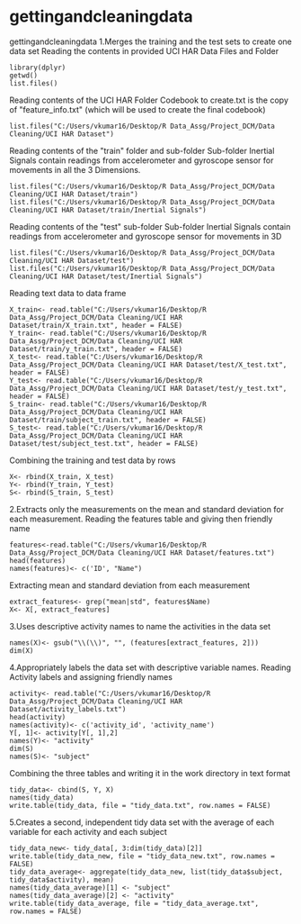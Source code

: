 # gettingandcleaningdata
gettingandcleaningdata
1.Merges the training and the test sets to create one data set
Reading the contents in provided UCI HAR Data Files and Folder
```{r}
library(dplyr)
getwd()
list.files()
```

Reading contents of the UCI HAR Folder
Codebook to create.txt is the copy of "feature_info.txt" (which will be used to create the final codebook)
```{r}
list.files("C:/Users/vkumar16/Desktop/R Data_Assg/Project_DCM/Data Cleaning/UCI HAR Dataset")
```

Reading contents of the "train" folder and sub-folder
Sub-folder Inertial Signals contain readings from accelerometer and gyroscope sensor for movements in all the 3 Dimensions.
```{r}
list.files("C:/Users/vkumar16/Desktop/R Data_Assg/Project_DCM/Data Cleaning/UCI HAR Dataset/train")
list.files("C:/Users/vkumar16/Desktop/R Data_Assg/Project_DCM/Data Cleaning/UCI HAR Dataset/train/Inertial Signals")
```

Reading contents of the "test" sub-folder
Sub-folder Inertial Signals contain readings from accelerometer and gyroscope sensor for movements in 3D
```{r}
list.files("C:/Users/vkumar16/Desktop/R Data_Assg/Project_DCM/Data Cleaning/UCI HAR Dataset/test")
list.files("C:/Users/vkumar16/Desktop/R Data_Assg/Project_DCM/Data Cleaning/UCI HAR Dataset/test/Inertial Signals")
```

Reading text data to data frame
```{r}
X_train<- read.table("C:/Users/vkumar16/Desktop/R Data_Assg/Project_DCM/Data Cleaning/UCI HAR Dataset/train/X_train.txt", header = FALSE)
Y_train<- read.table("C:/Users/vkumar16/Desktop/R Data_Assg/Project_DCM/Data Cleaning/UCI HAR Dataset/train/y_train.txt", header = FALSE)
X_test<- read.table("C:/Users/vkumar16/Desktop/R Data_Assg/Project_DCM/Data Cleaning/UCI HAR Dataset/test/X_test.txt", header = FALSE)
Y_test<- read.table("C:/Users/vkumar16/Desktop/R Data_Assg/Project_DCM/Data Cleaning/UCI HAR Dataset/test/y_test.txt", header = FALSE)
S_train<- read.table("C:/Users/vkumar16/Desktop/R Data_Assg/Project_DCM/Data Cleaning/UCI HAR Dataset/train/subject_train.txt", header = FALSE)
S_test<- read.table("C:/Users/vkumar16/Desktop/R Data_Assg/Project_DCM/Data Cleaning/UCI HAR Dataset/test/subject_test.txt", header = FALSE)
```

Combining the training and test data by rows
```{r}
X<- rbind(X_train, X_test)
Y<- rbind(Y_train, Y_test)
S<- rbind(S_train, S_test)
```

2.Extracts only the measurements on the mean and standard deviation for each measurement.
Reading the features table and giving then friendly name
```{r}
features<-read.table("C:/Users/vkumar16/Desktop/R Data_Assg/Project_DCM/Data Cleaning/UCI HAR Dataset/features.txt")
head(features)
names(features)<- c('ID', "Name")
```

Extracting mean and standard deviation from each measurement
```{r}
extract_features<- grep("mean|std", features$Name)
X<- X[, extract_features]
```

3.Uses descriptive activity names to name the activities in the data set
```{r}
names(X)<- gsub("\\(\\)", "", (features[extract_features, 2]))
dim(X)
```

4.Appropriately labels the data set with descriptive variable names.
Reading Activity labels and assigning friendly names
```{r}
activity<- read.table("C:/Users/vkumar16/Desktop/R Data_Assg/Project_DCM/Data Cleaning/UCI HAR Dataset/activity_labels.txt")
head(activity)
names(activity)<- c('activity_id', 'activity_name')
Y[, 1]<- activity[Y[, 1],2]
names(Y)<- "activity"
dim(S)
names(S)<- "subject"
```

Combining the three tables and writing it in the work directory in text format
```{r}
tidy_data<- cbind(S, Y, X)
names(tidy_data)
write.table(tidy_data, file = "tidy_data.txt", row.names = FALSE)
```

5.Creates a second, independent tidy data set with the average of each variable for each activity and each subject
```{r}
tidy_data_new<- tidy_data[, 3:dim(tidy_data)[2]]
write.table(tidy_data_new, file = "tidy_data_new.txt", row.names = FALSE)
tidy_data_average<- aggregate(tidy_data_new, list(tidy_data$subject, tidy_data$activity), mean)
names(tidy_data_average)[1] <- "subject"
names(tidy_data_average)[2] <- "activity"
write.table(tidy_data_average, file = "tidy_data_average.txt", row.names = FALSE)
